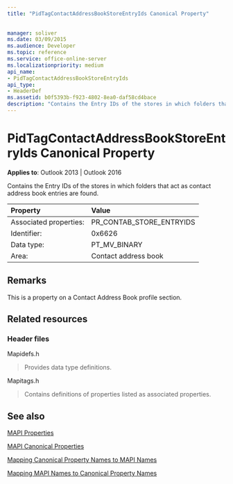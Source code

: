 ```yaml
---
title: "PidTagContactAddressBookStoreEntryIds Canonical Property"
 
 
manager: soliver
ms.date: 03/09/2015
ms.audience: Developer
ms.topic: reference
ms.service: office-online-server
ms.localizationpriority: medium
api_name:
- PidTagContactAddressBookStoreEntryIds
api_type:
- HeaderDef
ms.assetid: b0f5393b-f923-4802-8ea0-daf58cd4bace
description: "Contains the Entry IDs of the stores in which folders that act as contact address book entries are found."
---
```


# PidTagContactAddressBookStoreEntryIds Canonical Property

  
  
**Applies to**: Outlook 2013 | Outlook 2016 
  
Contains the Entry IDs of the stores in which folders that act as contact address book entries are found.
  
|Property |Value |
|:-----|:-----|
|Associated properties:  <br/> |PR_CONTAB_STORE_ENTRYIDS  <br/> |
|Identifier:  <br/> |0x6626  <br/> |
|Data type:  <br/> |PT_MV_BINARY  <br/> |
|Area:  <br/> |Contact address book  <br/> |
   
## Remarks

This is a property on a Contact Address Book profile section.
  
## Related resources

### Header files

Mapidefs.h
  
> Provides data type definitions.
    
Mapitags.h
  
> Contains definitions of properties listed as associated properties.
    
## See also



[MAPI Properties](mapi-properties.md)
  
[MAPI Canonical Properties](mapi-canonical-properties.md)
  
[Mapping Canonical Property Names to MAPI Names](mapping-canonical-property-names-to-mapi-names.md)
  
[Mapping MAPI Names to Canonical Property Names](mapping-mapi-names-to-canonical-property-names.md)


